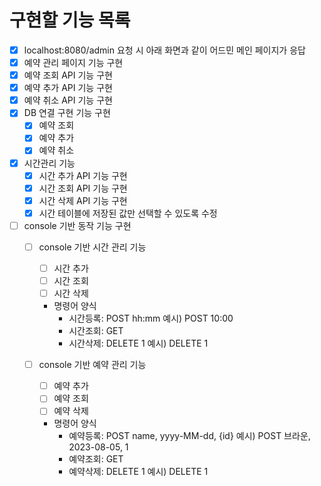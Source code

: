 # 구현할 기능 목록

- [x] localhost:8080/admin 요청 시 아래 화면과 같이 어드민 메인 페이지가 응답
- [x] 예약 관리 페이지 기능 구현
- [x] 예약 조회 API 기능 구현
- [x] 예약 추가 API 기능 구현
- [x] 예약 취소 API 기능 구현
- [x] DB 연결 구현 기능 구현
  - [x] 예약 조회
  - [x] 예약 추가
  - [x] 예약 취소
- [x] 시간관리 기능
  - [x] 시간 추가 API 기능 구현
  - [x] 시간 조회 API 기능 구현
  - [x] 시간 삭제 API 기능 구현
  - [x] 시간 테이블에 저장된 값만 선택할 수 있도록 수정
- [ ] console 기반 동작 기능 구현
  - [ ] console 기반 시간 관리 기능 
    - [ ] 시간 추가 
    - [ ] 시간 조회
    - [ ] 시간 삭제
    - 명령어 양식
      - 시간등록: POST hh:mm
      예시) POST 10:00
      - 시간조회: GET
      - 시간삭제: DELETE 1
      예시) DELETE 1
      
  - [ ] console 기반 예약 관리 기능
    - [ ] 예약 추가
    - [ ] 예약 조회
    - [ ] 예약 삭제
    - 명령어 양식
      - 예약등록: POST name, yyyy-MM-dd, {id}
      예시) POST 브라운, 2023-08-05, 1
      - 예약조회: GET
      - 예약삭제: DELETE 1
      예시) DELETE 1